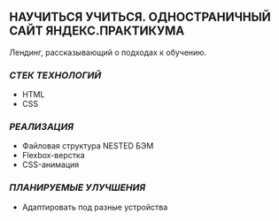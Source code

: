 ## **НАУЧИТЬСЯ УЧИТЬСЯ. ОДНОСТРАНИЧНЫЙ САЙТ ЯНДЕКС.ПРАКТИКУМА**

Лендинг, рассказывающий о подходах к обучению.

### _СТЕК ТЕХНОЛОГИЙ_ 

* HTML
* CSS

### _РЕАЛИЗАЦИЯ_

* Файловая структура NESTED БЭМ 
* Flexbox-верстка 
* CSS-анимация

### _ПЛАНИРУЕМЫЕ УЛУЧШЕНИЯ_ 

* Адаптировать под разные устройства 

